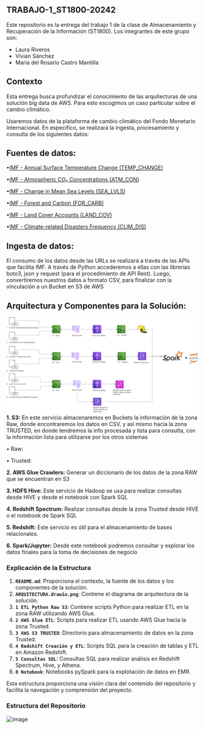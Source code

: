 ## TRABAJO-1_ST1800-20242
Este repositorio es la entrega del trabajo 1 de la clase de Almacenamiento y Recuperación de la Información (ST1800).
Los integrantes de este grupo son: 
- Laura Riveros
- Vivian Sánchez
- Maria del Rosario Castro Mantilla

## Contexto

Esta entrega busca profundizar el conocimiento de las arquitecturas de una solución big data de AWS. Para esto escogimos un caso particular sobre el cambio climático. 

Usaremos datos de la plataforma de cambio climático del Fondo Monetario Internacional. En específico, se realizará la ingesta, procesamiento y consulta de los siguientes datos:

## Fuentes de datos:
•[IMF - Annual Surface Temperature Change (TEMP_CHANGE)](https://services9.arcgis.com/weJ1QsnbMYJlCHdG/arcgis/rest/services/Indicator_3_1_Climate_Indicators_Annual_Mean_Global_Surface_Temperature/FeatureServer/0/query?where=1%3D1&outFields=*&outSR=4326&f=json)

•[IMF - Atmospheric CO₂ Concentrations (ATM_CON)](https://services9.arcgis.com/weJ1QsnbMYJlCHdG/arcgis/rest/services/Indicator_3_2_Climate_Indicators_Monthly_Atmospheric_Carbon_Dioxide_concentrations/FeatureServer/0/query?outFields=*&where=1%3D1&f=geojson)

•[IMF - Change in Mean Sea Levels (SEA_LVLS)](https://services9.arcgis.com/weJ1QsnbMYJlCHdG/arcgis/rest/services/Indicator_3_3_melted_new/FeatureServer/0/query?outFields=*&where=1%3D1&f=geojson)

•[IMF - Forest and Carbon (FOR_CARB)](https://services9.arcgis.com/weJ1QsnbMYJlCHdG/arcgis/rest/services/Indicator_3_5/FeatureServer/0/query?outFields=*&where=1%3D1&f=geojson)

•[IMF - Land Cover Accounts (LAND_COV)](https://services9.arcgis.com/weJ1QsnbMYJlCHdG/arcgis/rest/services/Indicator_3_4/FeatureServer/0/query?outFields=*&where=1%3D1&f=geojson)

•[IMF - Climate-related Disasters Frequency (CLIM_DIS)](https://services9.arcgis.com/weJ1QsnbMYJlCHdG/arcgis/rest/services/Indicator_11_1_Physical_Risks_Climate_related_disasters_frequency/FeatureServer/0/query?outFields=*&where=1%3D1&f=geojson)

## Ingesta de datos:
El consumo de los datos desde las URLs se realizará a través de las APIs que facilita IMF. A través de Python accederemos a ellas con las librerías boto3, json y request (para el procedimiento de API Rest). Luego, convertiremos nuestros datos a formato CSV, para finalizar con la vinculación a un Bucket en S3 de AWS

## Arquitectura y Componentes para la Solución:
![arquitectura](ARQUITECTURA.drawio.png)
**1. S3:** En este servicio almacenaremos en Buckets la información de la zona Raw, donde encontraremos los datos en CSV, y así mismo hacia la zona TRUSTED, en donde tendremos la info procesada y lista para consulta, con la información lista para utilizarse por los otros sistemas

•	Raw: 

•	Trusted: 

**2. AWS Glue Crawlers:** Generar un diccionario de los datos de la zona RAW que se encuentran en S3

**3. HDFS Hive:** Este servicio de Hadoop se usa para realizar consultas desde HIVE y desde el notebook con Spark SQL

**4. Redshift Spectrum:** Realizar consultas desde la zona Trusted desde HIVE o el notebook de Spark SQL

**5. Redshift:** Este servicio es útil para el almacenamiento de bases relacionales.

**6. Spark/Jupyter:** Desde este notebook podremos consultar y explorar los datos finales para la toma de decisiones de negocio


### Explicación de la Estructura

1. **`README.md`**: Proporciona el contexto, la fuente de los datos y los componentes de la solución.
2. **`ARQUITECTURA.drawio.png`**: Contiene el diagrama de arquitectura de la solución.
3. **`1 ETL Python Raw S3`**: Contiene scripts Python para realizar ETL en la zona RAW utilizando AWS Glue.
4. **`2 AWS Glue ETL`**: Scripts para realizar ETL usando AWS Glue hacia la zona Trusted.
5. **`3 AWS S3 TRUSTED`**: Directorio para almacenamiento de datos en la zona Trusted.
6. **`4 Redshift Creación y ETL`**: Scripts SQL para la creación de tablas y ETL en Amazon Redshift.
7. **`5 Consultas SQL`**: Consultas SQL para realizar análisis en Redshift Spectrum, Hive, y Athena.
8. **`0 Notebook`**: Notebooks pySpark para la explotación de datos en EMR.

Esta estructura proporciona una visión clara del contenido del repositorio y facilita la navegación y comprensión del proyecto.



### Estructura del Repositorio
![image](https://github.com/user-attachments/assets/f3221992-fdcc-43d7-882e-b7a0f76b7b7c)
